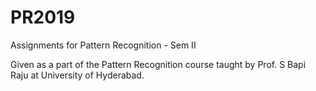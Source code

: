 # PR2019
Assignments for Pattern Recognition - Sem II

Given as a part of the Pattern Recognition course taught by Prof. S Bapi Raju 
at University of Hyderabad.
